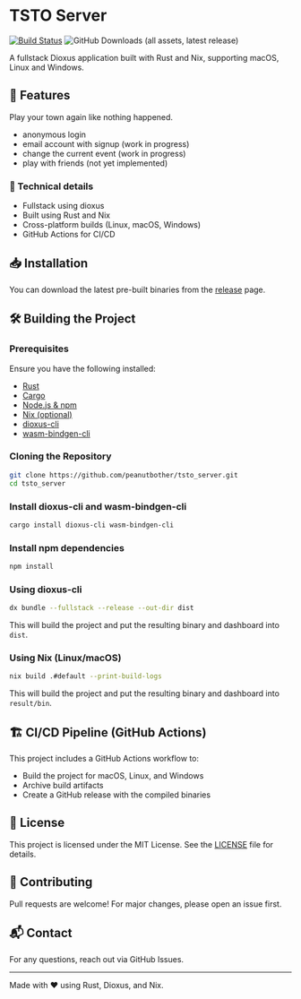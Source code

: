# TSTO Server

[![Build Status](https://github.com/peanutbother/tsto_server/actions/workflows/release.yml/badge.svg?branch=main)](https://github.com/peanutbother/tsto_server/releases/latest) ![GitHub Downloads (all assets, latest release)](https://img.shields.io/github/downloads/peanutbother/tst_server/latest/total?label=Downloads)

A fullstack Dioxus application built with Rust and Nix, supporting macOS, Linux and Windows.

## 🚀 Features

Play your town again like nothing happened.

- anonymous login
- email account with signup (work in progress)
- change the current event (work in progress)
- play with friends (not yet implemented)

### 🔧 Technical details

- Fullstack using dioxus
- Built using Rust and Nix
- Cross-platform builds (Linux, macOS, Windows)
- GitHub Actions for CI/CD

## 📥 Installation

You can download the latest pre-built binaries from the [release](https://github.com/peanutbother/tsto_server/releases/latest) page.

## 🛠️ Building the Project

### Prerequisites

Ensure you have the following installed:

- [Rust](https://www.rust-lang.org/tools/install)
- [Cargo](https://doc.rust-lang.org/cargo/)
- [Node.js & npm](https://nodejs.org/)
- [Nix (optional)](https://nixos.org/download.html)
- [dioxus-cli](https://dioxuslabs.com/learn/0.6/getting_started/)
- [wasm-bindgen-cli](https://github.com/rustwasm/wasm-bindgen)

### Cloning the Repository

```sh
git clone https://github.com/peanutbother/tsto_server.git
cd tsto_server
```

### Install dioxus-cli and wasm-bindgen-cli

```sh
cargo install dioxus-cli wasm-bindgen-cli
```

### Install npm dependencies

```sh
npm install
```

### Using dioxus-cli

```sh
dx bundle --fullstack --release --out-dir dist
```

This will build the project and put the resulting binary and dashboard into `dist`.

### Using Nix (Linux/macOS)

```sh
nix build .#default --print-build-logs
```

This will build the project and put the resulting binary and dashboard into `result/bin`.

## 🏗️ CI/CD Pipeline (GitHub Actions)

This project includes a GitHub Actions workflow to:

- Build the project for macOS, Linux, and Windows
- Archive build artifacts
- Create a GitHub release with the compiled binaries

## 📜 License

This project is licensed under the MIT License. See the [LICENSE](./LICENSE.md) file for details.

## 🤝 Contributing

Pull requests are welcome! For major changes, please open an issue first.

## 📬 Contact

For any questions, reach out via GitHub Issues.

---

Made with ❤️ using Rust, Dioxus, and Nix.
